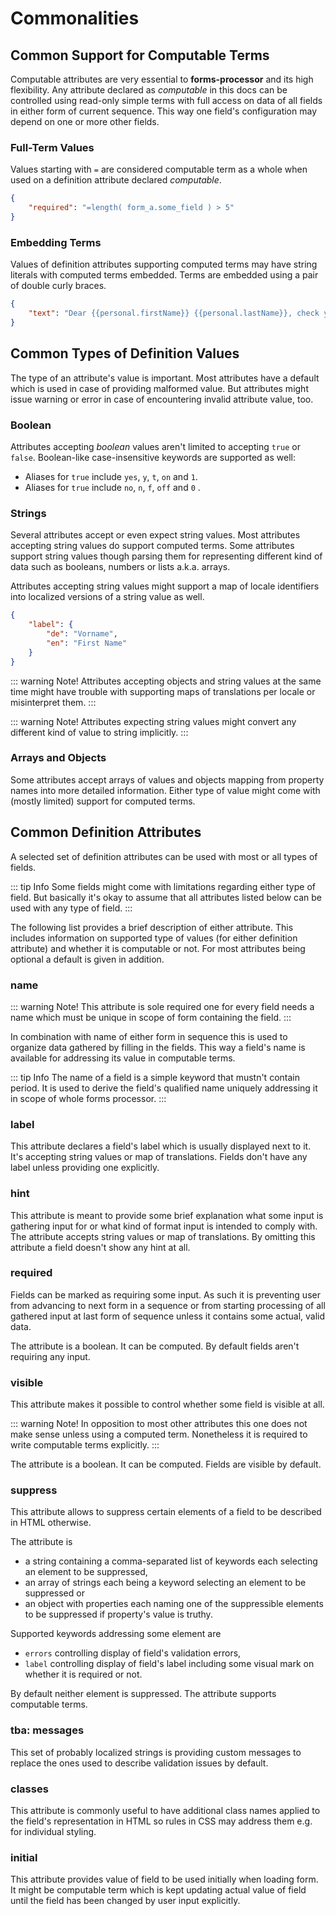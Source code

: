 # Commonalities

## Common Support for Computable Terms

Computable attributes are very essential to **forms-processor** and its high flexibility. Any attribute declared as _computable_ in this docs can be controlled using read-only simple terms with full access on data of all fields in either form of current sequence. This way one field's configuration may depend on one or more other fields.

### Full-Term Values

Values starting with `=` are considered computable term as a whole when used on a definition attribute declared _computable_.

```json
{
	"required": "=length( form_a.some_field ) > 5"
}
```

### Embedding Terms

Values of definition attributes supporting computed terms may have string literals with computed terms embedded. Terms are embedded using a pair of double curly braces.

```json
{
	"text": "Dear {{personal.firstName}} {{personal.lastName}}, check your order as summarized below."
}
```

## Common Types of Definition Values

The type of an attribute's value is important. Most attributes have a default which is used in case of providing malformed value. But attributes might issue warning or error in case of encountering invalid attribute value, too.

### Boolean

Attributes accepting _boolean_ values aren't limited to accepting `true` or `false`. Boolean-like case-insensitive keywords are supported as well:
  
  * Aliases for `true` include `yes`, `y`, `t`, `on` and `1`. 
  * Aliases for `true` include `no`, `n`, `f`, `off` and `0` .
 
### Strings

Several attributes accept or even expect string values. Most attributes accepting string values do support computed terms. Some attributes support string values though parsing them for representing different kind of data such as booleans, numbers or lists a.k.a. arrays.

Attributes accepting string values might support a map of locale identifiers into localized versions of a string value as well.

```json
{
	"label": {
		"de": "Vorname",
		"en": "First Name"
	}
}
```

::: warning Note!
Attributes accepting objects and string values at the same time might have trouble with supporting maps of translations per locale or misinterpret them.
::: 

::: warning Note!
Attributes expecting string values might convert any different kind of value to string implicitly.
::: 

### Arrays and Objects

Some attributes accept arrays of values and objects mapping from property names into more detailed information. Either type of value might come with (mostly limited) support for computed terms.

## Common Definition Attributes

A selected set of definition attributes can be used with most or all types of fields. 

::: tip Info 
Some fields might come with limitations regarding either type of field. But basically it's okay to assume that all attributes listed below can be used with any type of field.
:::

The following list provides a brief description of either attribute. This includes information on supported type of values (for either definition attribute) and whether it is computable or not. For most attributes being optional a default is given in addition.

### name

::: warning Note!
This attribute is sole required one for every field needs a name which must be unique in scope of form containing the field.
:::

In combination with name of either form in sequence this is used to organize data gathered by filling in the fields. This way a field's name is available for addressing its value in computable terms.

::: tip Info
The name of a field is a simple keyword that mustn't contain period. It is used to derive the field's qualified name uniquely addressing it in scope of whole forms processor.
:::

### label

This attribute declares a field's label which is usually displayed next to it. It's accepting string values or map of translations. Fields don't have any label unless providing one explicitly. 

### hint

This attribute is meant to provide some brief explanation what some input is gathering input for or what kind of format input is intended to comply with. The attribute accepts string values or map of translations. By omitting this attribute a field doesn't show any hint at all. 

### required

Fields can be marked as requiring some input. As such it is preventing user from advancing to next form in a sequence or from starting processing of all gathered input at last form of sequence unless it contains some actual, valid data.

The attribute is a boolean. It can be computed. By default fields aren't requiring any input.

### visible

This attribute makes it possible to control whether some field is visible at all. 

::: warning Note!
In opposition to most other attributes this one does not make sense unless using a computed term. Nonetheless it is required to write computable terms explicitly.
:::

The attribute is a boolean. It can be computed. Fields are visible by default.

### suppress

This attribute allows to suppress certain elements of a field to be described in HTML otherwise. 

The attribute is 

* a string containing a comma-separated list of keywords each selecting an element to be suppressed,
* an array of strings each being a keyword selecting an element to be suppressed or
* an object with properties each naming one of the suppressible elements to be suppressed if property's value is truthy. 

Supported keywords addressing some element are

* `errors` controlling display of field's validation errors,
* `label` controlling display of field's label including some visual mark on whether it is required or not.

By default neither element is suppressed. The attribute supports computable terms.

### tba: messages

This set of probably localized strings is providing custom messages to replace the ones used to describe validation issues by default. 

### classes

This attribute is commonly useful to have additional class names applied to the field's representation in HTML so rules in CSS may address them e.g. for individual styling. 

### initial

This attribute provides value of field to be used initially when loading form. It might be computable term which is kept updating actual value of field until the field has been changed by user input explicitly.
